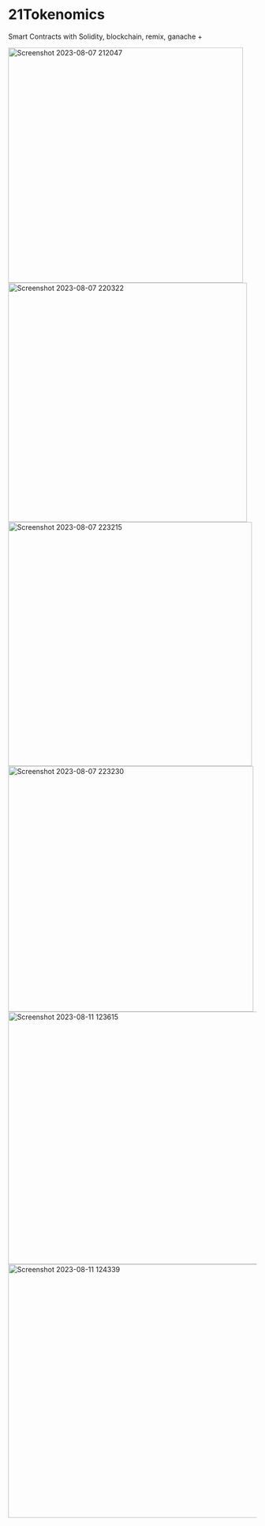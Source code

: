 # 21Tokenomics
Smart Contracts with Solidity, blockchain, remix, ganache
+


<img width="476" alt="Screenshot 2023-08-07 212047" src="https://github.com/Slay1007/21Tokenomics/assets/127869955/0168e274-b0df-4f9d-98ae-c8a43d4abe50">


<img width="484" alt="Screenshot 2023-08-07 220322" src="https://github.com/Slay1007/21Tokenomics/assets/127869955/27179978-3d35-4e95-b11c-31f893414da3">


<img width="494" alt="Screenshot 2023-08-07 223215" src="https://github.com/Slay1007/21Tokenomics/assets/127869955/5571da18-e1db-4b35-b9d3-0cca98dc6eb1">


<img width="497" alt="Screenshot 2023-08-07 223230" src="https://github.com/Slay1007/21Tokenomics/assets/127869955/da11310a-e50a-4845-bd36-bd7a76f712ea">


<img width="511" alt="Screenshot 2023-08-11 123615" src="https://github.com/Slay1007/21Tokenomics/assets/127869955/04e46fa4-4134-41b3-9d7e-a995b37e56bc">


<img width="513" alt="Screenshot 2023-08-11 124339" src="https://github.com/Slay1007/21Tokenomics/assets/127869955/08f81419-058a-4d8e-b458-15d7a9faa9aa">
